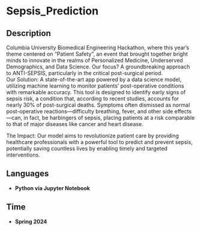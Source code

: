 # Sepsis_Prediction

<h2>Description</h2>
Columbia University Biomedical Engineering Hackathon, where this year’s theme centered on “Patient Safety”, an event that brought together bright minds to innovate in the realms of Personalized Medicine, Underserved Demographics, and Data Science. Our focus? A groundbreaking approach to ANTI-SEPSIS, particularly in the critical post-surgical period.

<br />
Our Solution: A state-of-the-art app powered by a data science model, utilizing machine learning to monitor patients’ post-operative conditions with remarkable accuracy. This tool is designed to identify early signs of sepsis risk, a condition that, according to recent studies, accounts for nearly 30% of post-surgical deaths. Symptoms often dismissed as normal post-operative reactions—difficulty breathing, fever, and other side effects—can, in fact, be harbingers of sepsis, placing patients at a risk comparable to that of major diseases like cancer and heart disease.

The Impact: Our model aims to revolutionize patient care by providing healthcare professionals with a powerful tool to predict and prevent sepsis, potentially saving countless lives by enabling timely and targeted interventions.
<br />


<h2>Languages</h2>

- <b>Python via Jupyter Notebook</b> 

<h2>Time</h2>

- <b>Spring 2024</b>


<!--
 ```diff
- text in red
+ text in green
! text in orange
# text in gray
@@ text in purple (and bold)@@
```
--!>
